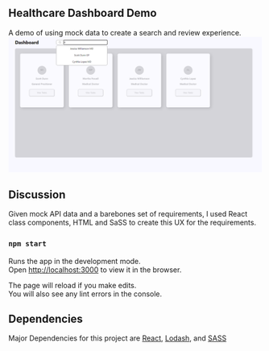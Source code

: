 ## Healthcare Dashboard Demo
A demo of using mock data to create a search and review experience. 
![My implementation of a healthcare dashboard with mock data](./src/assets/galileo-take-home.png)

## Discussion

Given mock API data and a barebones set of requirements, I used React class components, HTML and SaSS to create this UX for the requirements.

### `npm start`

Runs the app in the development mode.<br />
Open [http://localhost:3000](http://localhost:3000) to view it in the browser.

The page will reload if you make edits.<br />
You will also see any lint errors in the console.

## Dependencies 
Major Dependencies for this project are [React](https://reactjs.org), [Lodash](https://lodash.com), and [SASS](https://sass-lang.com/guide)

